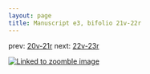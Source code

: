 ```yaml
---
layout: page
title: Manuscript e3, bifolio 21v-22r
---
```


prev: [20v-21r](../20v-21r/) next: [22v-23r](../22v-23r/)



[![Linked to zoomble image](http://www.homermultitext.org/iipsrv?IIIF=/project/homer/pyramidal/deepzoom/hmt/e3bifolio/v1/E3_21v_22r.tif/full/2000,/0/default.jpg)](http://www.homermultitext.org/ict2/?urn=urn:cite2:hmt:e3bifolio.v1:E3_21v_22r)

